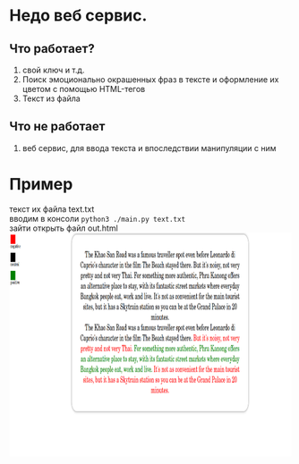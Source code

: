 # Недо веб сервис.
## Что работает?
1) свой ключ и т.д.
2) Поиск эмоционально окрашенных фраз в тексте и оформление их цветом с помощью HTML-тегов
3) Текст из файла
## Что не работает
1) веб сервис, для ввода текста и впоследствии манипуляции с ним
# Пример
текст их файла text.txt \
вводим в консоли `python3 ./main.py text.txt` \
зайти открыть файл out.html \
<img src="example.png" width="900" height="400" />
